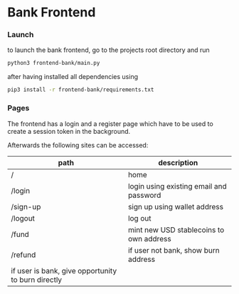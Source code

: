 # Bank Frontend

### Launch

to launch the bank frontend, go to the projects root directory and run 

```bash
python3 frontend-bank/main.py
```

after having installed all dependencies using

```bash
pip3 install -r frontend-bank/requirements.txt
```

### Pages

The frontend has a login and a register page which have to be used to create a session token in the background. 

Afterwards the following sites can be accessed:

path | description
-----|------------
/    | home
/login | login using existing email and password
/sign-up | sign up using wallet address
/logout | log out
/fund | mint new USD stablecoins to own address
/refund | if user not bank, show burn address <br>
 | if user is bank, give opportunity to burn directly

